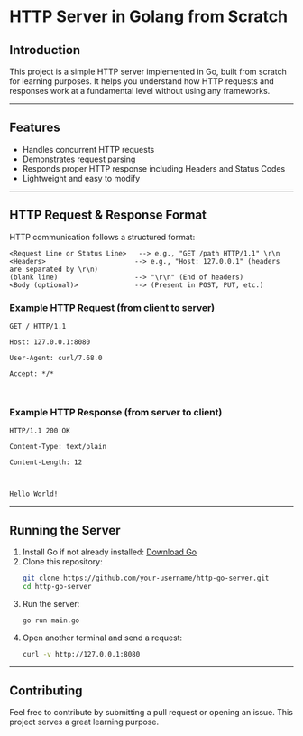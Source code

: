 # HTTP Server in Golang from Scratch

## Introduction
This project is a simple HTTP server implemented in Go, built from scratch for learning purposes. It helps you understand how HTTP requests and responses work at a fundamental level without using any frameworks.

---

## Features
- Handles concurrent HTTP requests
- Demonstrates request parsing
- Responds proper HTTP response including Headers and Status Codes
- Lightweight and easy to modify

---

## HTTP Request & Response Format
HTTP communication follows a structured format:

```
<Request Line or Status Line>   --> e.g., "GET /path HTTP/1.1" \r\n
<Headers>                      --> e.g., "Host: 127.0.0.1" (headers are separated by \r\n)
(blank line)                   --> "\r\n" (End of headers)
<Body (optional)>              --> (Present in POST, PUT, etc.)
```

### Example HTTP Request (from client to server)
```
GET / HTTP/1.1

Host: 127.0.0.1:8080

User-Agent: curl/7.68.0

Accept: */*



```

### Example HTTP Response (from server to client)
```
HTTP/1.1 200 OK

Content-Type: text/plain

Content-Length: 12



Hello World!
```

---

## Running the Server
1. Install Go if not already installed: [Download Go](https://go.dev/dl/)
2. Clone this repository:
   ```sh
   git clone https://github.com/your-username/http-go-server.git
   cd http-go-server
   ```
3. Run the server:
   ```sh
   go run main.go
   ```
4. Open another terminal and send a request:
   ```sh
   curl -v http://127.0.0.1:8080
   ```

---


## Contributing
Feel free to contribute by submitting a pull request or opening an issue. This project serves a great learning purpose.
